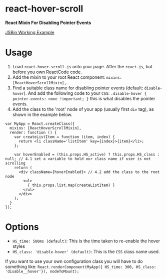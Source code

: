 react-hover-scroll
================

**React Mixin For Disabling Pointer Events**

[JSBin Working Example](http://jsbin.com/niyer/13/edit?js,console,output)

# Usage

1. Load `react-hover-scroll.js` onto your page. After the `react.js`, but before you own ReactCode code.
2. Add the mixin to your root React component: `mixins: [ReactHoverScrollMixin],`.
3. Find a suitable class name for disabling pointer events (default: `disable-hover`). And add the following code to your `CSS`: `.disable-hover { pointer-events: none !important; }` this is what disables the pointer events.
4. Add the class to the 'root' node of your app (usually first `div` tag), as shown in the example below.

```
var MyApp = React.createClass({
  mixins: [ReactHoverScrollMixin],
  render: function () {
    var createListItem = function (item, index) {
      return <li className='listItem' key={index}>{item}</li>;
    };
    
    var hoverEnabled = (this.props.HS_active) ? this.props.HS_class : null; // 4.1 set a variable to hold our class name if user is not scrolling
    return (
      <div className={hoverEnabled}> // 4.2 add the class to the root node
        <ul>
          { this.props.list.map(createListItem) }
        </ul>
      </div>
    );
  }
});
```

# Options
* `HS_time: 500ms (default)`: This is the time taken to re-enable the hover styles
* `HS_class: 'disable-hover' (default)`: This is the `CSS` class name used.

If you want to use your own configuration class you will have to do something like:
`React.renderComponent(MyApp({ HS_time: 300, HS_class: 'disable__hover'}), nodeToMount);`
